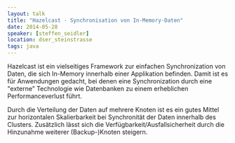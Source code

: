 ```yaml
---
layout: talk
title: "Hazelcast - Synchronisation von In-Memory-Daten"
date: 2014-05-28
speaker: [steffen_seidler]
location: dser_steinstrasse
tags: java
---
```


Hazelcast ist ein vielseitiges Framework zur einfachen Synchronization von Daten, die sich In-Memory innerhalb einer
Applikation befinden. Damit ist es für Anwendungen gedacht, bei denen eine Synchronization durch eine "externe"
Technologie wie Datenbanken zu einem erheblichen Performanceverlust führt.

Durch die Verteilung der Daten auf mehrere Knoten ist es ein gutes Mittel zur horizontalen Skalierbarkeit bei
Synchronität der Daten innerhalb des Clusters. Zusätzlich lässt sich die Verfügbarkeit/Ausfallsicherheit durch die
Hinzunahme weiterer (Backup-)Knoten steigern.
